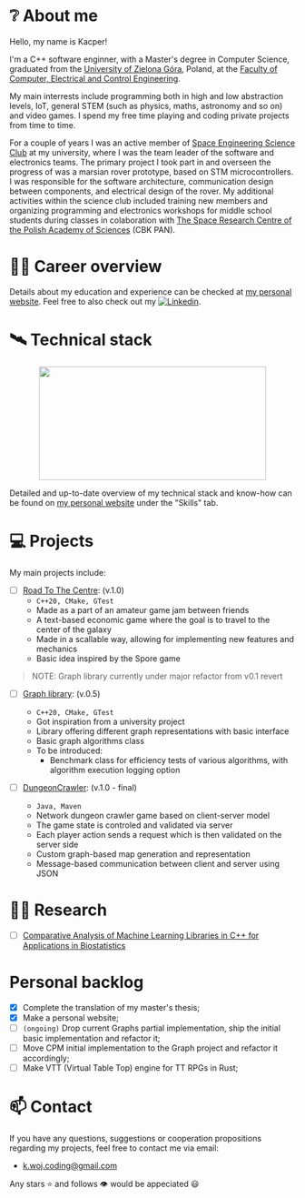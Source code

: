 # ❔ About me

Hello, my name is Kacper!

I'm a C++ software enginner, with a Master's degree in Computer Science, graduated from the [University of Zielona Góra](https://uz.zgora.pl/), Poland, at the [Faculty of Computer, Electrical and Control Engineering](https://wiea.uz.zgora.pl/).

My main interrests include programming both in high and low abstraction levels, IoT, general STEM (such as physics, maths, astronomy and so on) and video games. I spend my free time playing and coding private projects from time to time.

For a couple of years I was an active member of [Space Engineering Science Club](https://knik.spaceregion.eu/) at my university, where I was the team leader of the software and electronics teams. The primary project I took part in and overseen the progress of was a marsian rover prototype, based on STM microcontrollers. I was responsible for the software architecture, communication design between components, and electrical design of the rover.
My additional activities within the science club included training new members and organizing programming and electronics workshops for middle school students during classes in colaboration with [The Space Research Centre of the Polish Academy of Sciences](https://cbkpan.pl/) (CBK PAN).

# 👨‍💼 Career overview

Details about my education and experience can be checked at [my personal website](https://kacperwojciechowski.com). Feel free to also check out my [![Linkedin](https://img.shields.io/badge/-LinkedIn-blue?style=flat&logo=Linkedin&logoColor=white)](https://www.linkedin.com/in/kacper-wojciechowski-knik-uz/).

# 🛰️ Technical stack

<p align="center">
  <img width="400" height="200" src="https://github-readme-stats.vercel.app/api/top-langs/?username=KacperWojciechowski&size_weight=1&count_weight=0&layout=compact&theme=vision-friendly-dark&exclude_repo=KacperWojciechowski.github.io,KacperWojciechowski,MastersThesis,STM32_ESP8266_Echo_Server,University_projects">
</p>

Detailed and up-to-date overview of my technical stack and know-how can be found on [my personal website](https://kacperwojciechowski.com/) under the "Skills" tab.

# 💻 Projects

My main projects include:

- [ ] [Road To The Centre](https://github.com/KacperWojciechowski/RoadToTheCentre): (v.1.0)
  - `C++20, CMake, GTest`
  - Made as a part of an amateur game jam between friends
  - A text-based economic game where the goal is to travel to the center of the galaxy
  - Made in a scallable way, allowing for implementing new features and mechanics
  - Basic idea inspired by the Spore game

> NOTE: Graph library currently under major refactor from v0.1 revert 
- [ ] [Graph library](https://github.com/KacperWojciechowski/Graphs): (v.0.5)
  - `C++20, CMake, GTest` 
  - Got inspiration from a university project
  - Library offering different graph representations with basic interface
  - Basic graph algorithms class
  - To be introduced:
    - Benchmark class for efficiency tests of various algorithms, with algorithm execution logging option
   
- [ ] [DungeonCrawler](https://github.com/KacperWojciechowski/DungeonCrawler): (v.1.0 - final)
  - `Java, Maven`
  - Network dungeon crawler game based on client-server model
  - The game state is controled and validated via server
  - Each player action sends a request which is then validated on the server side
  - Custom graph-based map generation and representation
  - Message-based communication between client and server using JSON

# 🧑‍🔬 Research

- [ ] [Comparative Analysis of Machine Learning Libraries in C++ for Applications in Biostatistics](https://www.researchgate.net/publication/382162127_Comparative_Analysis_of_Machine_Learning_Libraries_in_C_for_Applications_in_Biostatistics)

# Personal backlog
- [x] Complete the translation of my master's thesis;
- [x] Make a personal website;
- [ ] `(ongoing)` Drop current Graphs partial implementation, ship the initial basic implementation and refactor it;
- [ ] Move CPM initial implementation to the Graph project and refactor it accordingly;
- [ ] Make VTT (Virtual Table Top) engine for TT RPGs in Rust;

# 📫 Contact

If you have any questions, suggestions or cooperation propositions regarding my projects, feel free to contact me via email:
  - k.woj.coding@gmail.com

Any stars ⭐ and follows 👁️ would be appeciated 😃
